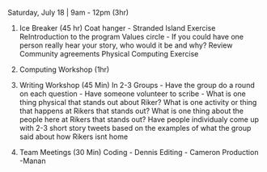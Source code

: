 
Saturday, July 18 | 9am - 12pm (3hr)

1. Ice Breaker (45 hr)
Coat hanger - Stranded Island Exercise 
ReIntroduction to the program
Values circle - If you could have one person really hear your story, who would it be and why? 
Review Community agreements
Physical Computing Exercise 

2. Computing Workshop (1hr)

3. Writing Workshop (45 Min)
In 2-3 Groups - Have the group do a round on each question - Have someone volunteer to scribe - 
What is one thing physical that stands out about Riker? 
What is one activity or thing that happens at Rikers that stands out? 
What is one thing about the people here at Rikers that stands out? 
Have people individualy come up with 2-3 short story tweets based on the examples of what the group said about how Rikers isnt home

4. Team Meetings (30 Min) 
Coding - Dennis
Editing - Cameron 
Production -Manan 
